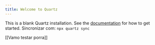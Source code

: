 ```yaml
---
title: Welcome to Quartz
---
```


This is a blank Quartz installation.
See the [documentation](https://quartz.jzhao.xyz) for how to get started.
Sincronizar com: `npx quartz sync`

[[Vamo testar porra]]